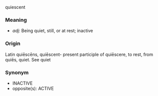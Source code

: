 quiescent
### Meaning
+ _adj_: Being quiet, still, or at rest; inactive

### Origin

Latin quiēscēns, quiēscent- present participle of quiēscere, to rest, from quiēs, quiet. See quiet

### Synonym

+ INACTIVE
+ opposite(s): ACTIVE


